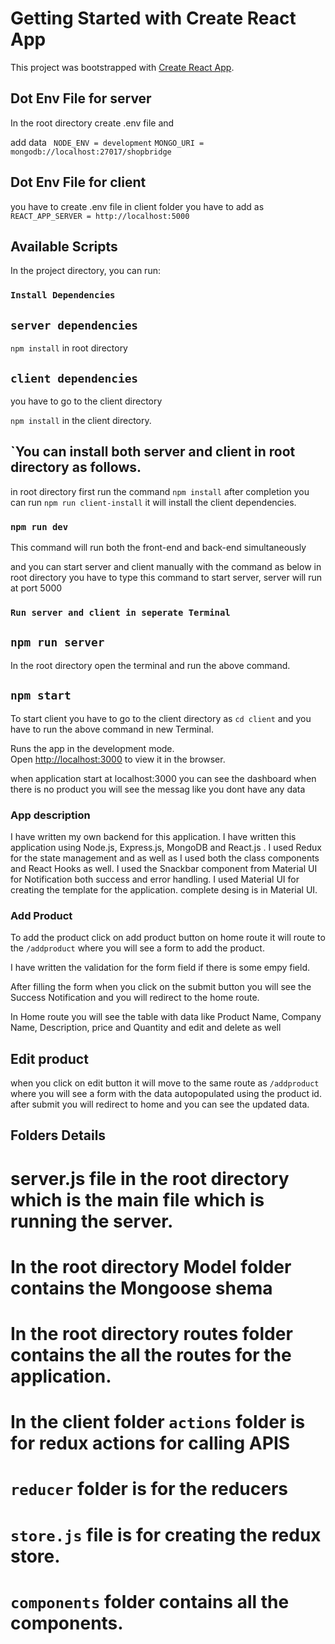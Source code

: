 # Getting Started with Create React App

This project was bootstrapped with [Create React App](https://github.com/facebook/create-react-app).

## Dot Env File for server

In the root directory create .env file and 

add data ` NODE_ENV = development`
         `MONGO_URI = mongodb://localhost:27017/shopbridge `


## Dot Env File for client
you have to create .env file in client folder
you have to add as `REACT_APP_SERVER = http://localhost:5000`


## Available Scripts

In the project directory, you can run:

### `Install Dependencies`

## `server dependencies`

`npm install` in root directory

## `client dependencies`

you have to go to the client directory

`npm install` in the client directory.

## `You can install both server and client in root directory as follows.

in root directory first run the command `npm install` after completion you can run
`npm run client-install` it will install the client dependencies.

### `npm run dev`

This command will run both the front-end and back-end simultaneously 

and you can start server and client manually with the command as below
in root directory you have to type this command to start server, server will run at port 5000

### `Run server and client in seperate Terminal`

## `npm run server` 
In the root directory open the terminal and run the above command.

## `npm start`
To start client you have to go to the client directory as `cd client` 
and you have to run the above command in new Terminal.


Runs the app in the development mode.\
Open [http://localhost:3000](http://localhost:3000) to view it in the browser.

when application start at localhost:3000 you can see the dashboard 
when there is no product you will see the messag like you dont have any data


### App description
I have written my own backend for this application.
I have written this application using Node.js, Express.js, MongoDB and React.js .
I used Redux for the state management and as well as I used both the class components and React Hooks as well.
I used the Snackbar component from Material UI for Notification both success and error handling.
I used Material UI for creating the template for the application. complete desing is in Material UI.



### Add Product

To add the product click on add product button on home route 
it will route to the `/addproduct` where you will see a form to add the product.

I have written the validation for the form field if there is some empy field.

After filling the form when you click on the submit button you will see the Success Notification
and you will redirect to the home route.

In Home route you will see the table with data like Product Name, Company Name, Description, price and Quantity
and edit and delete as well

## Edit product

when you click on edit button it will move to the same route as `/addproduct` where you will see a form with 
the data autopopulated using the product id. after submit you will redirect to home and you can see the updated data.

## Folders Details

# server.js file in the root directory which is the main file which is running the server.

# In the root directory Model folder contains the Mongoose shema 

# In the root directory routes folder contains the all the routes for the application.

# In the client folder `actions` folder is for redux actions for calling APIS

# `reducer` folder is for the reducers 

# `store.js` file is for creating the redux store.

# `components` folder contains all the components.
